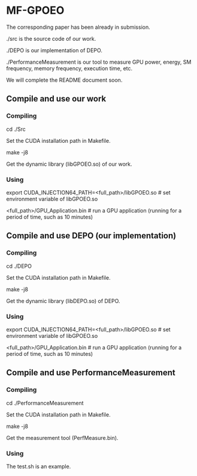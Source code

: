 # MF-GPOEO

The corresponding paper has been already in submission.

./src is the source code of our work.

./DEPO is our implementation of DEPO.

./PerformanceMeasurement is our tool to measure GPU power, energy, SM frequency, memory frequency, execution time, etc.

We will complete the README document soon.

## Compile and use our work

### Compiling
cd ./Src

Set the CUDA installation path in Makefile.

make -j8

Get the dynamic library (libGPOEO.so) of our work.

### Using
export CUDA_INJECTION64_PATH=<full_path>/libGPOEO.so # set environment variable of libGPOEO.so

<full_path>/GPU_Application.bin # run a GPU application (running for a period of time, such as 10 minutes)



## Compile and use DEPO (our implementation)

### Compiling
cd ./DEPO

Set the CUDA installation path in Makefile.

make -j8

Get the dynamic library (libDEPO.so) of DEPO.

### Using
export CUDA_INJECTION64_PATH=<full_path>/libGPOEO.so # set environment variable of libGPOEO.so

<full_path>/GPU_Application.bin # run a GPU application (running for a period of time, such as 10 minutes)

## Compile and use PerformanceMeasurement

### Compiling
cd ./PerformanceMeasurement

Set the CUDA installation path in Makefile.

make -j8

Get the measurement tool (PerfMeasure.bin).

### Using
The test.sh is an example.